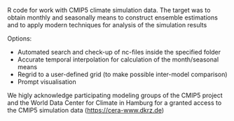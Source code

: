 R code for work with CMIP5 climate simulation data. The target was to obtain monthly and seasonally means to construct ensemble estimations and to apply modern techniques for analysis of the simulation results

Options:
* Automated search and check-up of nc-files inside the specified folder
* Accurate temporal interpolation for calculation of the month/seasonal means
* Regrid to a user-defined grid (to make possible inter-model comparison)
* Prompt visualisation

We higly acknowledge participating modeling groups of the CMIP5 project and the World Data Center for Climate in Hamburg for a granted access to the CMIP5 simulation data (https://cera-www.dkrz.de)
